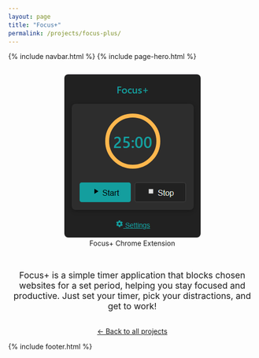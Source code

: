 ```yaml
---
layout: page
title: "Focus+"
permalink: /projects/focus-plus/
---
```


{% include navbar.html %}
{% include page-hero.html %}
<div class="page-content-container">
  <div class="project-detail">
    <div class="details">
      <div style="display:flex;flex-wrap:wrap;gap:2rem;align-items:center;justify-content:center;">
        <figure style="flex:1;min-width:250px;text-align:center;">
          <img src="/assets/images/focusplushero.png" alt="Focus+ Chrome Extension hero image" style="max-width:100%;border-radius:8px;"/>
          <figcaption>Focus+ Chrome Extension</figcaption>
        </figure>
      </div>
      <div style="text-align:center;margin:2rem 0;">
        <p style="font-size:1.1rem;max-width:500px;margin:0 auto 1.5rem auto;">Focus+ is a simple timer application that blocks chosen websites for a set period, helping you stay focused and productive. Just set your timer, pick your distractions, and get to work!</p>
      </div>
      <p style="text-align:center; margin-top:2rem;">
        <a href="/projects/">← Back to all projects</a>
      </p>
    </div>
  </div>
</div>

<script src="{{ '/assets/js/nav-scroll.js' | relative_url }}" defer></script>
<script src="{{ '/assets/js/scroll-reveal.js' | relative_url }}" defer></script>
<script src="{{ '/assets/js/dark-mode.js' | relative_url }}" defer></script>

{% include footer.html %} 